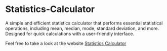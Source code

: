 # Statistics-Calculator

A simple and efficient statistics calculator that performs essential statistical operations, including mean, median, mode, standard deviation, and more. Designed for quick calculations with a user-friendly interface.

Feel free to take a look at the website <a href="[./index.html](https://aatiqsakab.github.io/Statistics-Calculator.github.io/)">Statistics Calculator</a>